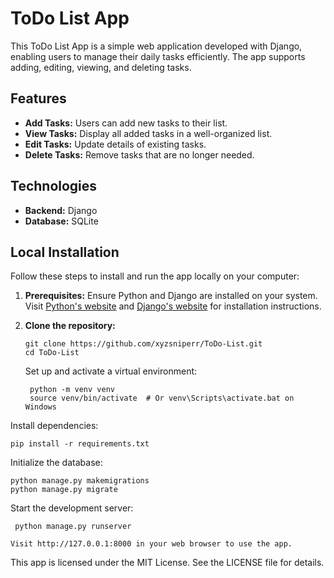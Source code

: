 # ToDo List App

This ToDo List App is a simple web application developed with Django, enabling users to manage their daily tasks efficiently. The app supports adding, editing, viewing, and deleting tasks.

## Features

- **Add Tasks:** Users can add new tasks to their list.
- **View Tasks:** Display all added tasks in a well-organized list.
- **Edit Tasks:** Update details of existing tasks.
- **Delete Tasks:** Remove tasks that are no longer needed.

## Technologies

- **Backend:** Django
- **Database:** SQLite

## Local Installation

Follow these steps to install and run the app locally on your computer:

1. **Prerequisites:**
   Ensure Python and Django are installed on your system. Visit [Python's website](https://www.python.org/downloads/) and [Django's website](https://www.djangoproject.com/download/) for installation instructions.

2. **Clone the repository:**

   ```
   git clone https://github.com/xyzsniperr/ToDo-List.git
   cd ToDo-List
   ```

    Set up and activate a virtual environment:

   ```
    python -m venv venv
    source venv/bin/activate  # Or venv\Scripts\activate.bat on Windows
   ```

Install dependencies:

```
pip install -r requirements.txt
```

Initialize the database:

```
python manage.py makemigrations
python manage.py migrate
```

Start the development server:

   ```
    python manage.py runserver
   ```

    Visit http://127.0.0.1:8000 in your web browser to use the app.

This app is licensed under the MIT License. See the LICENSE file for details.
